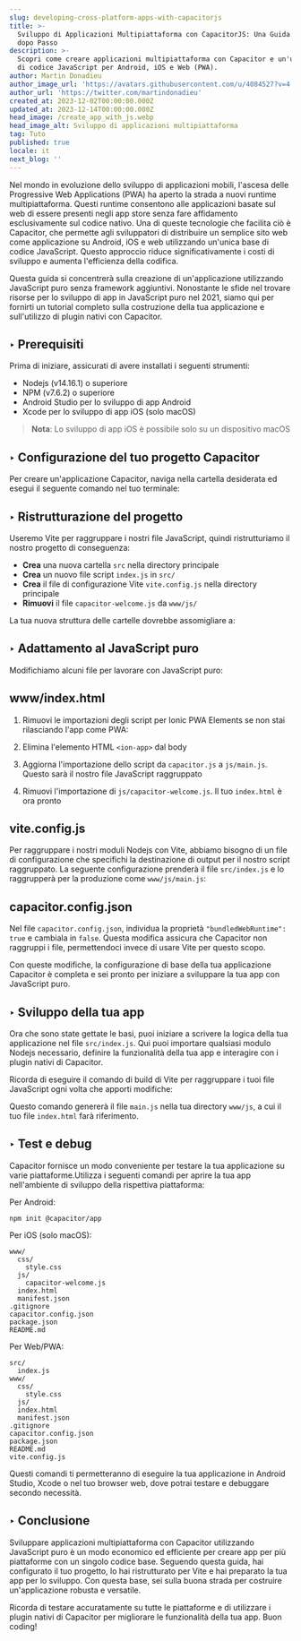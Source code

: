 ```yaml
---
slug: developing-cross-platform-apps-with-capacitorjs
title: >-
  Sviluppo di Applicazioni Multipiattaforma con CapacitorJS: Una Guida Passo
  dopo Passo
description: >-
  Scopri come creare applicazioni multipiattaforma con Capacitor e un'unica base
  di codice JavaScript per Android, iOS e Web (PWA).
author: Martin Donadieu
author_image_url: 'https://avatars.githubusercontent.com/u/4084527?v=4'
author_url: 'https://twitter.com/martindonadieu'
created_at: 2023-12-02T00:00:00.000Z
updated_at: 2023-12-14T00:00:00.000Z
head_image: /create_app_with_js.webp
head_image_alt: Sviluppo di applicazioni multipiattaforma
tag: Tuto
published: true
locale: it
next_blog: ''
---
```


Nel mondo in evoluzione dello sviluppo di applicazioni mobili, l'ascesa delle Progressive Web Applications (PWA) ha aperto la strada a nuovi runtime multipiattaforma. Questi runtime consentono alle applicazioni basate sul web di essere presenti negli app store senza fare affidamento esclusivamente sul codice nativo. Una di queste tecnologie che facilita ciò è Capacitor, che permette agli sviluppatori di distribuire un semplice sito web come applicazione su Android, iOS e web utilizzando un'unica base di codice JavaScript. Questo approccio riduce significativamente i costi di sviluppo e aumenta l'efficienza della codifica.

Questa guida si concentrerà sulla creazione di un'applicazione utilizzando JavaScript puro senza framework aggiuntivi. Nonostante le sfide nel trovare risorse per lo sviluppo di app in JavaScript puro nel 2021, siamo qui per fornirti un tutorial completo sulla costruzione della tua applicazione e sull'utilizzo di plugin nativi con Capacitor.

## ‣ Prerequisiti

Prima di iniziare, assicurati di avere installati i seguenti strumenti:

- Nodejs (v14.16.1) o superiore
- NPM (v7.6.2) o superiore
- Android Studio per lo sviluppo di app Android
- Xcode per lo sviluppo di app iOS (solo macOS)

> **Nota**: Lo sviluppo di app iOS è possibile solo su un dispositivo macOS

## ‣ Configurazione del tuo progetto Capacitor

Per creare un'applicazione Capacitor, naviga nella cartella desiderata ed esegui il seguente comando nel tuo terminale:

## ‣ Ristrutturazione del progetto

Useremo Vite per raggruppare i nostri file JavaScript, quindi ristrutturiamo il nostro progetto di conseguenza:

- **Crea** una nuova cartella `src` nella directory principale
- **Crea** un nuovo file script `index.js` in `src/`
- **Crea** il file di configurazione Vite `vite.config.js` nella directory principale
- **Rimuovi** il file `capacitor-welcome.js` da `www/js/`

La tua nuova struttura delle cartelle dovrebbe assomigliare a:

## ‣ Adattamento al JavaScript puro

Modifichiamo alcuni file per lavorare con JavaScript puro:

## www/index.html

1. Rimuovi le importazioni degli script per Ionic PWA Elements se non stai rilasciando l'app come PWA:

2. Elimina l'elemento HTML `<ion-app>` dal body

3. Aggiorna l'importazione dello script da `capacitor.js` a `js/main.js`. Questo sarà il nostro file JavaScript raggruppato

4. Rimuovi l'importazione di `js/capacitor-welcome.js`. Il tuo `index.html` è ora pronto

## vite.config.js

Per raggruppare i nostri moduli Nodejs con Vite, abbiamo bisogno di un file di configurazione che specifichi la destinazione di output per il nostro script raggruppato. La seguente configurazione prenderà il file `src/index.js` e lo raggrupperà per la produzione come `www/js/main.js`:

## capacitor.config.json

Nel file `capacitor.config.json`, individua la proprietà `"bundledWebRuntime": true` e cambiala in `false`. Questa modifica assicura che Capacitor non raggruppi i file, permettendoci invece di usare Vite per questo scopo.

Con queste modifiche, la configurazione di base della tua applicazione Capacitor è completa e sei pronto per iniziare a sviluppare la tua app con JavaScript puro.

## ‣ Sviluppo della tua app

Ora che sono state gettate le basi, puoi iniziare a scrivere la logica della tua applicazione nel file `src/index.js`. Qui puoi importare qualsiasi modulo Nodejs necessario, definire la funzionalità della tua app e interagire con i plugin nativi di Capacitor.

Ricorda di eseguire il comando di build di Vite per raggruppare i tuoi file JavaScript ogni volta che apporti modifiche:

Questo comando genererà il file `main.js` nella tua directory `www/js`, a cui il tuo file `index.html` farà riferimento.

## ‣ Test e debug

Capacitor fornisce un modo conveniente per testare la tua applicazione su varie piattaforme.Utilizza i seguenti comandi per aprire la tua app nell'ambiente di sviluppo della rispettiva piattaforma:

Per Android:
```
npm init @capacitor/app
```

Per iOS (solo macOS):
```
www/
  css/
    style.css
  js/
    capacitor-welcome.js
  index.html
  manifest.json
.gitignore
capacitor.config.json
package.json
README.md
```

Per Web/PWA:
```
src/
  index.js
www/
  css/
    style.css
  js/
  index.html
  manifest.json
.gitignore
capacitor.config.json
package.json
README.md
vite.config.js
```

Questi comandi ti permetteranno di eseguire la tua applicazione in Android Studio, Xcode o nel tuo browser web, dove potrai testare e debuggare secondo necessità.

## ‣ Conclusione

Sviluppare applicazioni multipiattaforma con Capacitor utilizzando JavaScript puro è un modo economico ed efficiente per creare app per più piattaforme con un singolo codice base. Seguendo questa guida, hai configurato il tuo progetto, lo hai ristrutturato per Vite e hai preparato la tua app per lo sviluppo. Con questa base, sei sulla buona strada per costruire un'applicazione robusta e versatile.

Ricorda di testare accuratamente su tutte le piattaforme e di utilizzare i plugin nativi di Capacitor per migliorare le funzionalità della tua app. Buon coding!